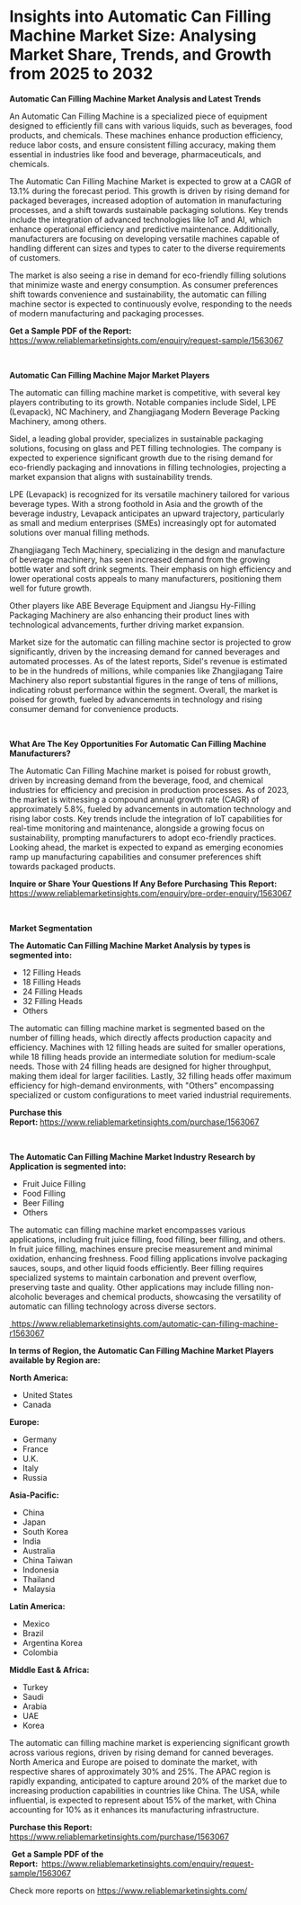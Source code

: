 <p><h1>Insights into Automatic Can Filling Machine Market Size: Analysing Market Share, Trends, and Growth from 2025 to 2032</h1></p><p><strong>Automatic Can Filling Machine Market Analysis and Latest Trends</strong></p>
<p><p>An Automatic Can Filling Machine is a specialized piece of equipment designed to efficiently fill cans with various liquids, such as beverages, food products, and chemicals. These machines enhance production efficiency, reduce labor costs, and ensure consistent filling accuracy, making them essential in industries like food and beverage, pharmaceuticals, and chemicals.</p><p>The Automatic Can Filling Machine Market is expected to grow at a CAGR of 13.1% during the forecast period. This growth is driven by rising demand for packaged beverages, increased adoption of automation in manufacturing processes, and a shift towards sustainable packaging solutions. Key trends include the integration of advanced technologies like IoT and AI, which enhance operational efficiency and predictive maintenance. Additionally, manufacturers are focusing on developing versatile machines capable of handling different can sizes and types to cater to the diverse requirements of customers.</p><p>The market is also seeing a rise in demand for eco-friendly filling solutions that minimize waste and energy consumption. As consumer preferences shift towards convenience and sustainability, the automatic can filling machine sector is expected to continuously evolve, responding to the needs of modern manufacturing and packaging processes.</p></p>
<p><strong>Get a Sample PDF of the Report:&nbsp;</strong> <a href="https://www.reliablemarketinsights.com/enquiry/request-sample/1563067?utm_campaign=3124&utm_medium=2&utm_source=Github&utm_content=ia&utm_term=11042025&utm_id=automatic-can-filling-machine">https://www.reliablemarketinsights.com/enquiry/request-sample/1563067</a></p>
<p>&nbsp;</p>
<p><strong>Automatic Can Filling Machine Major Market Players</strong></p>
<p><p>The automatic can filling machine market is competitive, with several key players contributing to its growth. Notable companies include Sidel, LPE (Levapack), NC Machinery, and Zhangjiagang Modern Beverage Packing Machinery, among others.</p><p>Sidel, a leading global provider, specializes in sustainable packaging solutions, focusing on glass and PET filling technologies. The company is expected to experience significant growth due to the rising demand for eco-friendly packaging and innovations in filling technologies, projecting a market expansion that aligns with sustainability trends.</p><p>LPE (Levapack) is recognized for its versatile machinery tailored for various beverage types. With a strong foothold in Asia and the growth of the beverage industry, Levapack anticipates an upward trajectory, particularly as small and medium enterprises (SMEs) increasingly opt for automated solutions over manual filling methods.</p><p>Zhangjiagang Tech Machinery, specializing in the design and manufacture of beverage machinery, has seen increased demand from the growing bottle water and soft drink segments. Their emphasis on high efficiency and lower operational costs appeals to many manufacturers, positioning them well for future growth.</p><p>Other players like ABE Beverage Equipment and Jiangsu Hy-Filling Packaging Machinery are also enhancing their product lines with technological advancements, further driving market expansion. </p><p>Market size for the automatic can filling machine sector is projected to grow significantly, driven by the increasing demand for canned beverages and automated processes. As of the latest reports, Sidel's revenue is estimated to be in the hundreds of millions, while companies like Zhangjiagang Taire Machinery also report substantial figures in the range of tens of millions, indicating robust performance within the segment. Overall, the market is poised for growth, fueled by advancements in technology and rising consumer demand for convenience products.</p></p>
<p>&nbsp;</p>
<p><strong>What Are The Key Opportunities For Automatic Can Filling Machine Manufacturers?</strong></p>
<p><p>The Automatic Can Filling Machine market is poised for robust growth, driven by increasing demand from the beverage, food, and chemical industries for efficiency and precision in production processes. As of 2023, the market is witnessing a compound annual growth rate (CAGR) of approximately 5.8%, fueled by advancements in automation technology and rising labor costs. Key trends include the integration of IoT capabilities for real-time monitoring and maintenance, alongside a growing focus on sustainability, prompting manufacturers to adopt eco-friendly practices. Looking ahead, the market is expected to expand as emerging economies ramp up manufacturing capabilities and consumer preferences shift towards packaged products.</p></p>
<p><strong>Inquire or Share Your Questions If Any Before Purchasing This Report:</strong> <a href="https://www.reliablemarketinsights.com/enquiry/pre-order-enquiry/1563067?utm_campaign=3124&utm_medium=2&utm_source=Github&utm_content=ia&utm_term=11042025&utm_id=automatic-can-filling-machine">https://www.reliablemarketinsights.com/enquiry/pre-order-enquiry/1563067</a></p>
<p>&nbsp;</p>
<p><strong>Market Segmentation</strong></p>
<p><strong>The Automatic Can Filling Machine Market Analysis by types is segmented into:</strong></p>
<p><ul><li>12 Filling Heads</li><li>18 Filling Heads</li><li>24 Filling Heads</li><li>32 Filling Heads</li><li>Others</li></ul></p>
<p><p>The automatic can filling machine market is segmented based on the number of filling heads, which directly affects production capacity and efficiency. Machines with 12 filling heads are suited for smaller operations, while 18 filling heads provide an intermediate solution for medium-scale needs. Those with 24 filling heads are designed for higher throughput, making them ideal for larger facilities. Lastly, 32 filling heads offer maximum efficiency for high-demand environments, with "Others" encompassing specialized or custom configurations to meet varied industrial requirements.</p></p>
<p><strong>Purchase this Report:&nbsp;</strong><a href="https://www.reliablemarketinsights.com/purchase/1563067?utm_campaign=3124&utm_medium=2&utm_source=Github&utm_content=ia&utm_term=11042025&utm_id=automatic-can-filling-machine">https://www.reliablemarketinsights.com/purchase/1563067</a></p>
<p>&nbsp;</p>
<p><strong>The Automatic Can Filling Machine Market Industry Research by Application is segmented into:</strong></p>
<p><ul><li>Fruit Juice Filling</li><li>Food Filling</li><li>Beer Filling</li><li>Others</li></ul></p>
<p><p>The automatic can filling machine market encompasses various applications, including fruit juice filling, food filling, beer filling, and others. In fruit juice filling, machines ensure precise measurement and minimal oxidation, enhancing freshness. Food filling applications involve packaging sauces, soups, and other liquid foods efficiently. Beer filling requires specialized systems to maintain carbonation and prevent overflow, preserving taste and quality. Other applications may include filling non-alcoholic beverages and chemical products, showcasing the versatility of automatic can filling technology across diverse sectors.</p></p>
<p><a href="https://www.reliablemarketinsights.com/automatic-can-filling-machine-r1563067?utm_campaign=3124&utm_medium=2&utm_source=Github&utm_content=ia&utm_term=11042025&utm_id=automatic-can-filling-machine">&nbsp;https://www.reliablemarketinsights.com/automatic-can-filling-machine-r1563067</a></p>
<p><strong>In terms of Region, the Automatic Can Filling Machine Market Players available by Region are:</strong></p>
<p>
    <p> <strong> North America: </strong>
        <ul>
            <li>United States</li>
            <li>Canada</li>
        </ul>
        </p> 
    <p> <strong> Europe: </strong>
        <ul>
            <li>Germany</li>
            <li>France</li>
            <li>U.K.</li>
            <li>Italy</li>
            <li>Russia</li>
        </ul>
        </p> 
    <p> <strong> Asia-Pacific: </strong>
        <ul>
            <li>China</li>
            <li>Japan</li>
            <li>South Korea</li>
            <li>India</li>
            <li>Australia</li>
            <li>China Taiwan</li>
            <li>Indonesia</li>
            <li>Thailand</li>
            <li>Malaysia</li>
        </ul>
        </p> 
    <p> <strong> Latin America: </strong>
        <ul>
            <li>Mexico</li>
            <li>Brazil</li>
            <li>Argentina Korea</li>
            <li>Colombia</li>
        </ul>
        </p> 
    <p> <strong> Middle East & Africa: </strong>
        <ul>
            <li>Turkey</li>
            <li>Saudi</li>
            <li>Arabia</li>
            <li>UAE</li>
            <li>Korea</li>
        </ul>
    </p>
    </p>
<p><p>The automatic can filling machine market is experiencing significant growth across various regions, driven by rising demand for canned beverages. North America and Europe are poised to dominate the market, with respective shares of approximately 30% and 25%. The APAC region is rapidly expanding, anticipated to capture around 20% of the market due to increasing production capabilities in countries like China. The USA, while influential, is expected to represent about 15% of the market, with China accounting for 10% as it enhances its manufacturing infrastructure.</p></p>
<p><strong>Purchase this Report: </strong><a href="https://www.reliablemarketinsights.com/purchase/1563067?utm_campaign=3124&utm_medium=2&utm_source=Github&utm_content=ia&utm_term=11042025&utm_id=automatic-can-filling-machine">https://www.reliablemarketinsights.com/purchase/1563067</a></p>
<p>&nbsp;<strong>Get a Sample PDF of the Report:&nbsp;&nbsp;</strong><a href="https://www.reliablemarketinsights.com/enquiry/request-sample/1563067?utm_campaign=3124&utm_medium=2&utm_source=Github&utm_content=ia&utm_term=11042025&utm_id=automatic-can-filling-machine">https://www.reliablemarketinsights.com/enquiry/request-sample/1563067</a></p>
<p><strong></strong></p>
<p>Check more reports on <a href="https://www.reliablemarketinsights.com/?utm_campaign=3124&utm_medium=2&utm_source=Github&utm_content=ia&utm_term=11042025&utm_id=automatic-can-filling-machine">https://www.reliablemarketinsights.com/</a></p>